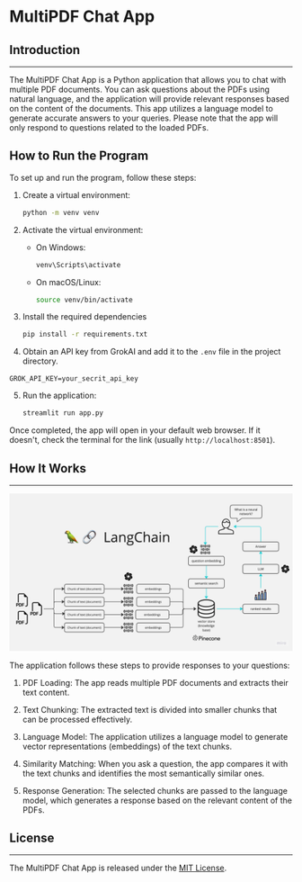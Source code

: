# MultiPDF Chat App

## Introduction

---

The MultiPDF Chat App is a Python application that allows you to chat with multiple PDF documents. You can ask questions about the PDFs using natural language, and the application will provide relevant responses based on the content of the documents. This app utilizes a language model to generate accurate answers to your queries. Please note that the app will only respond to questions related to the loaded PDFs.

## How to Run the Program

To set up and run the program, follow these steps:

1. Create a virtual environment:

   ```bash
   python -m venv venv
   ```

2. Activate the virtual environment:

   - On Windows:
     ```bash
     venv\Scripts\activate
     ```
   - On macOS/Linux:
     ```bash
     source venv/bin/activate
     ```

3. Install the required dependencies
   ```bash
   pip install -r requirements.txt
   ```
4. Obtain an API key from GrokAI and add it to the `.env` file in the project directory.

```commandline
GROK_API_KEY=your_secrit_api_key
```

5. Run the application:
   ```bash
   streamlit run app.py
   ```

Once completed, the app will open in your default web browser. If it doesn't, check the terminal for the link (usually `http://localhost:8501`).

## How It Works

---

![MultiPDF Chat App Diagram](./docs/PDF-LangChain.jpg)

The application follows these steps to provide responses to your questions:

1. PDF Loading: The app reads multiple PDF documents and extracts their text content.

2. Text Chunking: The extracted text is divided into smaller chunks that can be processed effectively.

3. Language Model: The application utilizes a language model to generate vector representations (embeddings) of the text chunks.

4. Similarity Matching: When you ask a question, the app compares it with the text chunks and identifies the most semantically similar ones.

5. Response Generation: The selected chunks are passed to the language model, which generates a response based on the relevant content of the PDFs.

## License

---

The MultiPDF Chat App is released under the [MIT License](https://opensource.org/licenses/MIT).
